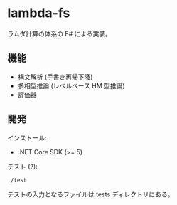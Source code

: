 # lambda-fs

ラムダ計算の体系の F# による実装。

## 機能

- 構文解析 (手書き再帰下降)
- 多相型推論 (レベルベース HM 型推論)
- ~~評価器~~

## 開発

インストール:

- .NET Core SDK (>= 5)

テスト (?):

```sh
./test
```

テストの入力となるファイルは tests ディレクトリにある。
